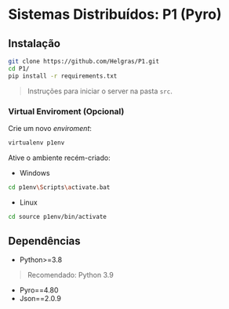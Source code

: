 # Sistemas Distribuídos: P1 (Pyro)

## Instalação

```bash
git clone https://github.com/Helgras/P1.git
cd P1/
pip install -r requirements.txt
```

> Instruções para iniciar o server na pasta `src`.

### Virtual Enviroment (Opcional)

Crie um novo *enviroment*:

```bash
virtualenv p1env
```

Ative o ambiente recém-criado:

* Windows

```bash
cd p1env\Scripts\activate.bat
```

* Linux

```bash
cd source p1env/bin/activate
```

## Dependências

* Python>=3.8

> Recomendado: Python 3.9

* Pyro==4.80
* Json==2.0.9
